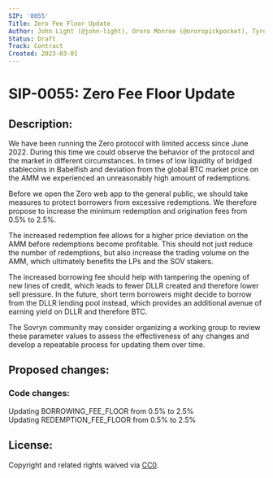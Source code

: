 ```yaml
---
SIP: '0055'
Title: Zero Fee Floor Update
Author: John Light (@john-light), Ororo Monroe (@ororopickpocket), Tyrone Johnson (@tjcloa)
Status: Draft
Track: Contract
Created: 2023-03-01
---
```


# SIP-0055: Zero Fee Floor Update

## Description:
We have been running the Zero protocol with limited access since June 2022. During this time we could observe the behavior of the protocol and the market in different circumstances. In times of low liquidity of bridged stablecoins in Babelfish and deviation from the global BTC market price on the AMM we experienced an unreasonably high amount of redemptions. 

Before we open the Zero web app to the general public, we should take measures to protect borrowers from excessive redemptions. We therefore propose to increase the minimum redemption and origination fees from 0.5% to 2.5%.

The increased redemption fee allows for a higher price deviation on the AMM before redemptions become profitable. This should not just reduce the number of redemptions, but also increase the trading volume on the AMM, which ultimately benefits the LPs and the SOV stakers.

The increased borrowing fee should help with tampering the opening of new lines of credit, which leads to fewer DLLR created and therefore lower sell pressure. In the future, short term borrowers might decide to borrow from the DLLR lending pool instead, which provides an additional avenue of earning yield on DLLR and therefore BTC.

The Sovryn community may consider organizing a working group to review these parameter values to assess the effectiveness of any changes and develop a repeatable process for updating them over time.

## Proposed changes:
### Code changes: 
Updating BORROWING_FEE_FLOOR from 0.5% to 2.5%  
Updating REDEMPTION_FEE_FLOOR from 0.5% to 2.5%

## License:
Copyright and related rights waived via [CC0](https://creativecommons.org/publicdomain/zero/1.0/).
